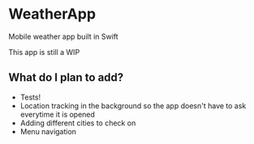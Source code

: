 # WeatherApp

Mobile weather app built in Swift

This app is still a WIP

## What do I plan to add? 

- Tests!
- Location tracking in the background so the app doesn't have to ask everytime it is opened
- Adding different cities to check on 
- Menu navigation
